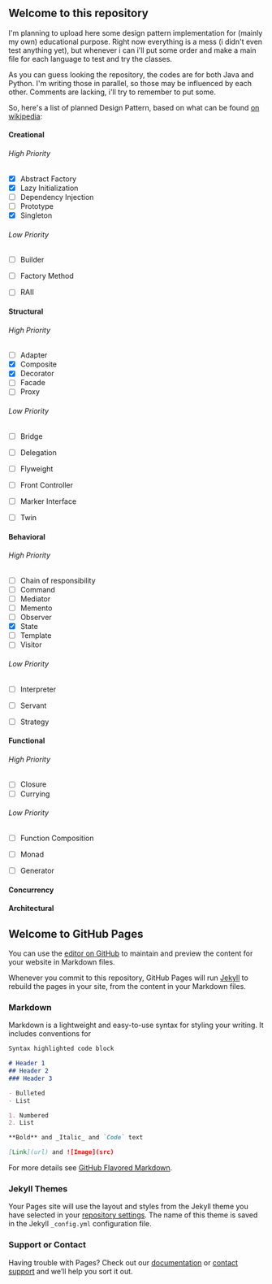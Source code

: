 ## Welcome to this repository
I'm planning to upload here some design pattern implementation for (mainly my own) educational purpose.
Right now everything is a mess (i didn't even test anything yet), but whenever i can i'll put some order and make a main file for each language to test and try the classes.

As you can guess looking the repository, the codes are for both Java and Python. I'm writing those in parallel, so those may be influenced by each other.
Comments are lacking, i'll try to remember to put some.

So, here's a list of planned Design Pattern, based on what can be found [on wikipedia](https://en.wikipedia.org/wiki/Software_design_pattern):

#### Creational
###### High Priority
- [x] Abstract Factory
- [x] Lazy Initialization
- [ ] Dependency Injection
- [ ] Prototype
- [x] Singleton
###### Low Priority
- [ ] Builder
- [ ] Factory Method
- [ ] RAII


#### Structural
###### High Priority
- [ ] Adapter
- [x] Composite
- [x] Decorator
- [ ] Facade
- [ ] Proxy
###### Low Priority
- [ ] Bridge
- [ ] Delegation
- [ ] Flyweight
- [ ] Front Controller
- [ ] Marker Interface
- [ ] Twin


#### Behavioral
###### High Priority
- [ ] Chain of responsibility
- [ ] Command
- [ ] Mediator
- [ ] Memento
- [ ] Observer
- [x] State
- [ ] Template
- [ ] Visitor
###### Low Priority
- [ ] Interpreter
- [ ] Servant
- [ ] Strategy


#### Functional
###### High Priority
- [ ] Closure
- [ ] Currying
###### Low Priority
- [ ] Function Composition
- [ ] Monad
- [ ] Generator


#### Concurrency
#### Architectural

## Welcome to GitHub Pages

You can use the [editor on GitHub](https://github.com/Maffolandro/Desing-Pattern/edit/master/README.md) to maintain and preview the content for your website in Markdown files.

Whenever you commit to this repository, GitHub Pages will run [Jekyll](https://jekyllrb.com/) to rebuild the pages in your site, from the content in your Markdown files.

### Markdown

Markdown is a lightweight and easy-to-use syntax for styling your writing. It includes conventions for

```markdown
Syntax highlighted code block

# Header 1
## Header 2
### Header 3

- Bulleted
- List

1. Numbered
2. List

**Bold** and _Italic_ and `Code` text

[Link](url) and ![Image](src)
```

For more details see [GitHub Flavored Markdown](https://guides.github.com/features/mastering-markdown/).

### Jekyll Themes

Your Pages site will use the layout and styles from the Jekyll theme you have selected in your [repository settings](https://github.com/Maffolandro/Desing-Pattern/settings). The name of this theme is saved in the Jekyll `_config.yml` configuration file.

### Support or Contact

Having trouble with Pages? Check out our [documentation](https://help.github.com/categories/github-pages-basics/) or [contact support](https://github.com/contact) and we’ll help you sort it out.
